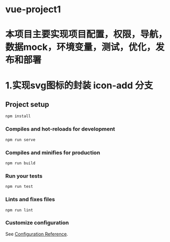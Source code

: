 # vue-project1
# 本项目主要实现项目配置，权限，导航，数据mock，环境变量，测试，优化，发布和部署
# 1.实现svg图标的封装 icon-add 分支

## Project setup
```
npm install
```

### Compiles and hot-reloads for development
```
npm run serve
```

### Compiles and minifies for production
```
npm run build
```

### Run your tests
```
npm run test
```

### Lints and fixes files
```
npm run lint
```

### Customize configuration
See [Configuration Reference](https://cli.vuejs.org/config/).
